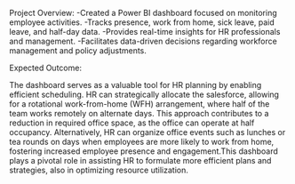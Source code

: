 Project Overview:
-Created a Power BI dashboard focused on monitoring employee activities.
-Tracks presence, work from home, sick leave, paid leave, and half-day data.
-Provides real-time insights for HR professionals and management.
-Facilitates data-driven decisions regarding workforce management and policy adjustments.

Expected Outcome:

The dashboard serves as a valuable tool for HR planning by enabling efficient scheduling. HR can strategically allocate the salesforce, allowing for a rotational work-from-home (WFH) arrangement, where half of the team works remotely on alternate days. This approach contributes to a reduction in required office space, as the office can operate at half occupancy. Alternatively, HR can organize office events such as lunches or tea rounds on days when employees are more likely to work from home, fostering increased employee presence and engagement.This dashboard plays a pivotal role in assisting HR to formulate more efficient plans and strategies, also in optimizing resource utilization.
